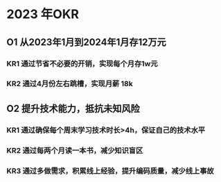 # 2023 年OKR

## O1 从2023年1月到2024年1月存12万元
### KR1 通过节省不必要的开销，实现每个月存1w元
### KR2 通过4月份左右跳槽，实现月薪 18k

## O2 提升技术能力，抵抗未知风险
### KR1 通过确保每个周末学习技术时长>4h，保证自己的技术水平
### KR2 通过每两个月读一本书，减少知识盲区
### KR3 通过多做需求，积累线上经验，提升编码质量，减少线上事故